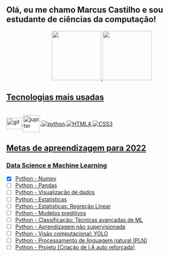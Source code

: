 ## Olá, eu me chamo Marcus Castilho e sou estudante de ciências da computação!
<div align="center">
  <a href="https://github.com/c4st1lh0">
  <img height="130em" src="https://github-readme-stats.vercel.app/api?username=c4st1lh0&show_icons=true&theme=dracula&include_all_commits=true&count_private=true"/>
  <img height="130em" src="https://github-readme-stats.vercel.app/api/top-langs/?username=c4st1lh0&layout=compact&langs_count=7&theme=dracula"/>
</div>
 
 ## Tecnologias mais usadas
 
 <div style="display: inline_block"><br>
  <img align="center" alt="git" height="30" width="40" src="https://cdn.jsdelivr.net/gh/devicons/devicon/icons/git/git-original.svg">
   <img align="center" alt="jupiter" height="45" width="45" src="https://img.icons8.com/fluency/96/000000/jupyter.png" />
   <img align="center" alt="python" src="https://img.icons8.com/fluency/40/000000/python.png"/>
  <img align="center" alt="HTML4" src="https://img.icons8.com/external-tal-revivo-color-tal-revivo/33/000000/external-html-5-is-a-software-solution-stack-that-defines-the-properties-and-behaviors-of-web-page-logo-color-tal-revivo.png"/>
  <img align="center" alt="CSS3" src="https://img.icons8.com/color/41/000000/css3.png"/>
 </div>

 
 ## Metas de apreendizagem para 2022
  
<div align="left">
 <h3>Data Science e Machine Learning</h3>
 
  - [x] Python - Numpy
  - [ ] Python - Pandas
  - [ ] Python - Visualização de dados
  - [ ] Python - Estatísticas 
  - [ ] Python - Estatísticas: Regreção Linear
  - [ ] Python - Modelos preditivos
  - [ ] Python - Classificação: Técnicas avançadas de ML
  - [ ] Python - Aprendizagem não supervisionada
  - [ ] Python - Visão computacional: YOLO
  - [ ] Python - Processamento de linguagem natural (PLN)
  - [ ] Python - Projeto [Criação de I.A auto reforçada]
</div>
